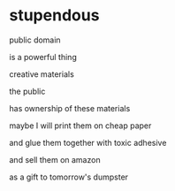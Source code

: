 # stupendous

public domain

is a powerful thing

creative materials

the public

has ownership of these materials

maybe I will print them on cheap paper

and glue them together with toxic adhesive

and sell them on amazon

as a gift to tomorrow's dumpster
